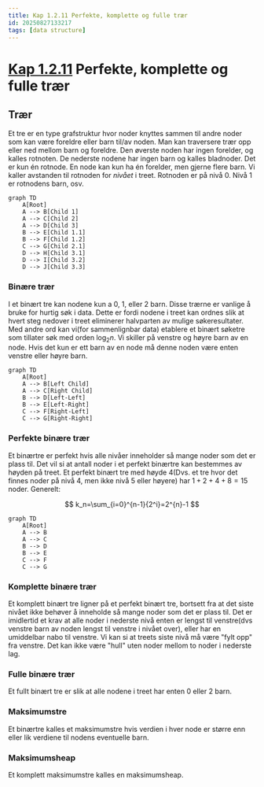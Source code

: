 ```yaml
---
title: Kap 1.2.11 Perfekte, komplette og fulle trær
id: 20250827133217
tags: [data structure]
---
```


# [Kap 1.2.11]([[20250818102829]]) Perfekte, komplette og fulle trær
## Trær
Et tre er en type grafstruktur hvor noder knyttes sammen til andre noder som kan være foreldre eller barn til/av noden. Man kan traversere trær opp eller ned mellom barn og foreldre. Den øverste noden har ingen forelder, og kalles rotnoten. De nederste nodene har ingen barn og kalles bladnoder. Det er kun én rotnode. En node kan kun ha én forelder, men gjerne flere barn.
Vi kaller avstanden til rotnoden for _nivået_ i treet. Rotnoden er på nivå 0. Nivå 1 er rotnodens barn, osv.
```mermaid
graph TD
    A[Root]
    A --> B[Child 1]
    A --> C[Child 2]
    A --> D[Child 3]
    B --> E[Child 1.1]
    B --> F[Child 1.2]
    C --> G[Child 2.1]
    D --> H[Child 3.1]
    D --> I[Child 3.2]
    D --> J[Child 3.3]
```

### Binære trær
I et binært tre kan nodene kun a 0, 1, eller 2 barn. Disse trærne er vanlige å bruke for hurtig søk i data. Dette er fordi nodene i treet kan ordnes slik at hvert steg nedover i treet eliminerer halvparten av mulige søkeresultater. Med andre ord kan vi(for sammenlignbar data) etablere et binært søketre som tillater søk med orden $\log_2n$.
Vi skiller på venstre og høyre barn av en node. Hvis det kun er ett barn av en node må denne noden være enten venstre eller høyre barn.
```mermaid
graph TD
    A[Root]
    A --> B[Left Child]
    A --> C[Right Child]
    B --> D[Left-Left]
    B --> E[Left-Right]
    C --> F[Right-Left]
    C --> G[Right-Right]
```

### Perfekte binære trær
Et binærtre er perfekt hvis alle nivåer inneholder så mange noder som det er plass til. Det vil si at antall noder i et perfekt binærtre kan bestemmes av høyden på treet. Et perfekt binært tre med høyde 4(Dvs. et tre hvor det finnes noder på nivå 4, men ikke nivå 5 eller høyere) har $1+2+4+8=15$ noder.
Generelt:

$$
k_n=\sum_{i=0}^{n-1}{2^i}=2^{n}-1
$$
```mermaid
graph TD
    A[Root]
    A --> B
    A --> C
    B --> D
    B --> E
    C --> F
    C --> G
```
### Komplette binære trær
Et komplett binært tre ligner på et perfekt binært tre, bortsett fra at det siste nivået ikke behøver å inneholde så mange noder som det er plass til. Det er imidlertid et krav at alle noder i nederste nivå enten er lengst til venstre(dvs venstre barn av noden lengst til venstre i nivået over), eller har en umiddelbar nabo til venstre. Vi kan si at treets siste nivå må være "fylt opp" fra venstre. Det kan ikke være "hull" uten noder mellom to noder i nederste lag.

### Fulle binære trær
Et fullt binært tre er slik at alle nodene i treet har enten 0 eller 2 barn.

### Maksimumstre
Et binærtre kalles et maksimumstre hvis verdien i hver node er større enn eller lik verdiene til nodens eventuelle barn.

### Maksimumsheap
Et komplett maksimumstre kalles en maksimumsheap.